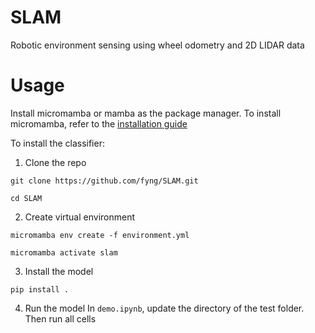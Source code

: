 # SLAM
Robotic environment sensing using wheel odometry and 2D LIDAR data

# Usage
Install micromamba or mamba as the package manager. To install micromamba, refer to the [installation guide](https://mamba.readthedocs.io/en/latest/installation/micromamba-installation.html)

To install the classifier:
1. Clone the repo
```
git clone https://github.com/fyng/SLAM.git
```
```
cd SLAM
```

2. Create virtual environment
```
micromamba env create -f environment.yml
```
```
micromamba activate slam
```

3. Install the model
```
pip install .
```

4. Run the model
In `demo.ipynb`, update the directory of the test folder. Then run all cells